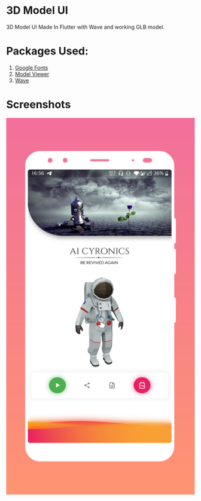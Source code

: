 # 3D Model UI

3D Model UI Made In Flutter with Wave and working GLB model.

# Packages Used:
1) <a href="https://pub.dev/packages/google_fonts">Google Fonts</a>
2) <a href="https://pub.dev/packages/model_viewer">Model Viewer</a>
3) <a href="https://pub.dev/packages/wave">Wave</a>

# Screenshots

<img src="https://github.com/stevie1mat/3D-Model-Viewer-UI/blob/main/tia5954353322407134483.png">
